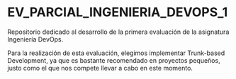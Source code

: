 # EV_PARCIAL_INGENIERIA_DEVOPS_1
Repositorio dedicado al desarrollo de la primera evaluación de la asignatura Ingeniería DevOps.

Para la realización de esta evaluación, elegimos implementar Trunk-based Development, ya que es bastante recomendado en proyectos pequeños, justo como el que nos compete llevar a cabo en este momento.
